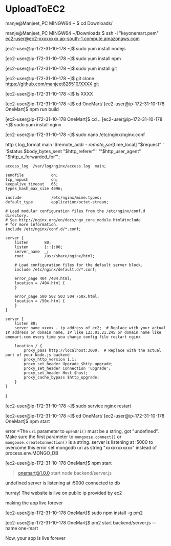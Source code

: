 # UploadToEC2

manje@Manjeet_PC MINGW64 ~
$ cd Downloads/

manje@Manjeet_PC MINGW64 ~/Downloads
$ ssh -i "keyonemart.pem" ec2-user@ec2-xxxxxxxx.ap-south-1.compute.amazonaws.com

[ec2-user@ip-172-31-10-178 ~]$ sudo yum install nodejs

[ec2-user@ip-172-31-10-178 ~]$ sudo yum install npm

[ec2-user@ip-172-31-10-178 ~]$ sudo yum install git

[ec2-user@ip-172-31-10-178 ~]$ git clone https://github.com/manjeet826510/XXXX.git

[ec2-user@ip-172-31-10-178 ~]$ ls
XXXX

[ec2-user@ip-172-31-10-178 ~]$ cd OneMart/
[ec2-user@ip-172-31-10-178 OneMart]$ npm run build


[ec2-user@ip-172-31-10-178 OneMart]$ cd ..
[ec2-user@ip-172-31-10-178 ~]$ sudo yum install nginx

[ec2-user@ip-172-31-10-178 ~]$ sudo nano /etc/nginx/nginx.conf

http {
    log_format  main  '$remote_addr - $remote_user [$time_local] "$request" '
                      '$status $body_bytes_sent "$http_referer" '
                      '"$http_user_agent" "$http_x_forwarded_for"';

    access_log  /var/log/nginx/access.log  main;

    sendfile            on;
    tcp_nopush          on;
    keepalive_timeout   65;
    types_hash_max_size 4096;

    include             /etc/nginx/mime.types;
    default_type        application/octet-stream;

    # Load modular configuration files from the /etc/nginx/conf.d directory.
    # See http://nginx.org/en/docs/ngx_core_module.html#include
    # for more information.
    include /etc/nginx/conf.d/*.conf;

    server {
        listen       80;
        listen       [::]:80;
        server_name  _;
        root         /usr/share/nginx/html;

        # Load configuration files for the default server block.
        include /etc/nginx/default.d/*.conf;

        error_page 404 /404.html;
        location = /404.html {
        }

        error_page 500 502 503 504 /50x.html;
        location = /50x.html {
        }
    }

    server {
        listen 80;
        server_name xxxxx - ip address of ec2;  # Replace with your actual IP address or domain name, IP like 123.01.21.245 or domain name like onemart.com every time you change config file restart nginx

        location / {
            proxy_pass http://localhost:3000;  # Replace with the actual port of your Node.js backend
            proxy_http_version 1.1;
            proxy_set_header Upgrade $http_upgrade;
            proxy_set_header Connection 'upgrade';
            proxy_set_header Host $host;
            proxy_cache_bypass $http_upgrade;
        }
    }
}


[ec2-user@ip-172-31-10-178 ~]$ sudo service nginx restart

[ec2-user@ip-172-31-10-178 ~]$ cd OneMart/
[ec2-user@ip-172-31-10-178 OneMart]$ npm start

error =The `uri` parameter to `openUri()` must be a string, got "undefined". Make sure the first parameter to `mongoose.connect()` or `mongoose.createConnection()` is a string.
server is listening at :5000
 to overcome this error set mongodb uri as string "xxxxxxxxxxx" instead of process.env.MONGO_DB


 [ec2-user@ip-172-31-10-178 OneMart]$ npm start

> onemart@1.0.0 start
> node backend/server.js

undefined
server is listening at :5000
connected to db

hurray! The website is live on public ip provided by ec2

making the app live forever

[ec2-user@ip-172-31-10-178 OneMart]$ sudo npm install -g pm2

[ec2-user@ip-172-31-10-178 OneMart]$ pm2 start backend/server.js --name one-mart

Now, your app is live forever




